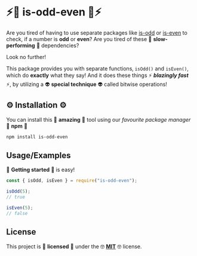 # ⚡💪 is-odd-even 💪⚡

Are you tired of having to use separate packages like [is-odd](https://www.npmjs.com/package/is-odd) or [is-even](https://www.npmjs.com/package/is-even) to check, if a number is **odd** or **even**? Are you tired of these 🐌 **slow-performing** 🐌 dependencies?

Look no further!

This package provides you with separate functions‚ `isOdd()` and `isEven()`, which do **exactly** what they say! And it does these things ⚡ **_blazingly fast_** ⚡, by utilizing a 👽 **special technique** 👽 called bitwise operations!

## ⚙️ Installation ⚙️

You can install this 💫 **amazing** 💫 tool using our _favourite package manager_ 🤩 **npm** 🤩

```bash
npm install is-odd-even
```

## Usage/Examples

🏃 **Getting started** 🏃 is easy!

```javascript
const { isOdd, isEven } = require("is-odd-even");

isOdd(5);
// true

isEven(5);
// false
```

## License

This project is 📜 **licensed** 📜 under the 🤓 **[MIT](https://choosealicense.com/licenses/mit/)** 🤓 license.
